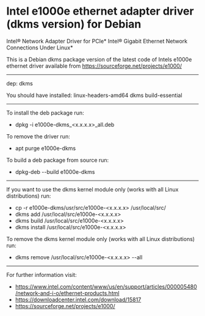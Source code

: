 # Intel e1000e ethernet adapter driver (dkms version) for Debian

Intel® Network Adapter Driver for PCIe* Intel® Gigabit Ethernet Network Connections Under Linux* 

This is a Debian dkms package version of the latest code of Intels e1000e ethernet driver available from https://sourceforge.net/projects/e1000/

---

dep: dkms

You should have installed: linux-headers-amd64 dkms build-essential 

---

To install the deb package run:
* dpkg -i e1000e-dkms_<x.x.x.x>_all.deb

To remove the driver run:
* apt purge e1000e-dkms

To build a deb package from source run:
* dpkg-deb --build e1000e-dkms

---

If you want to use the dkms kernel module only (works with all Linux distributions) run:
* cp -r e1000e-dkms/usr/src/e1000e-<x.x.x.x> /usr/local/src/
* dkms add /usr/local/src/e1000e-<x.x.x.x>
* dkms build /usr/local/src/e1000e-<x.x.x.x>
* dkms install /usr/local/src/e1000e-<x.x.x.x>

To remove the dkms kernel module only (works with all Linux distributions) run:
* dkms remove /usr/local/src/e1000e-<x.x.x.x> --all

---

For further information visit:
* https://www.intel.com/content/www/us/en/support/articles/000005480/network-and-i-o/ethernet-products.html
* https://downloadcenter.intel.com/download/15817
* https://sourceforge.net/projects/e1000/
